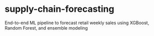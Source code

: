 # supply-chain-forecasting
End-to-end ML pipeline to forecast retail weekly sales using XGBoost, Random Forest, and ensemble modeling
